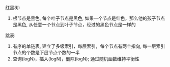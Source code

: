 红黑树:
1. 根节点是黑色, 每个叶子节点是黑色, 如果一个节点是红色，那么他的孩子节点是黑色, 从任意一个节点到叶子节点，经过的黑色节点是一样的

跳表:
1. 有序的单链表, 建立了多级索引，每层索引，每个节点有两个指向, 每一层索引节点的个数是下层节点个数的一半
2. 查询(logN)，插入(logN)，删除(logN); 通过随机函数维持平衡性
